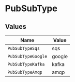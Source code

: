 # PubSubType


## Values

| Name               | Value              |
| ------------------ | ------------------ |
| `PubSubTypeSqs`    | sqs                |
| `PubSubTypeGoogle` | google             |
| `PubSubTypeKafka`  | kafka              |
| `PubSubTypeAmqp`   | amqp               |
